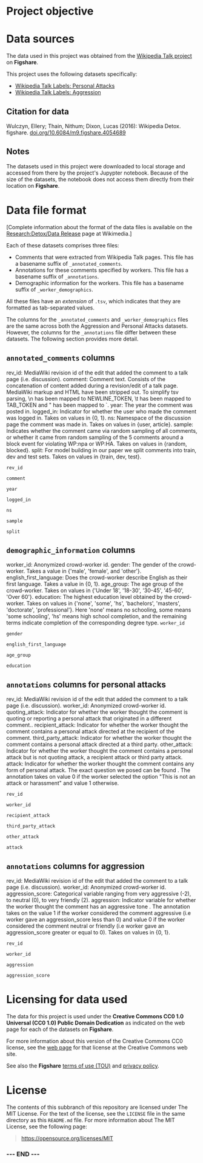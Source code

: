 
# Project objective #


# Data sources #

The data used in this project was obtained from the
[Wikipedia Talk project](https://figshare.com/projects/Wikipedia_Talk/16731)
on **Figshare**. 

This project uses the following datasets specifically:

- [Wikipedia Talk Labels: Personal Attacks](https://figshare.com/articles/dataset/Wikipedia_Talk_Labels_Personal_Attacks/4054689)
- [Wikipedia Talk Labels: Aggression](https://figshare.com/articles/dataset/Wikipedia_Talk_Labels_Aggression/4267550)

## Citation for data ##

Wulczyn, Ellery; Thain, Nithum; Dixon, Lucas (2016): Wikipedia Detox. figshare. 
[doi.org/10.6084/m9.figshare.4054689](doi.org/10.6084/m9.figshare.4054689)


## Notes ##

The datasets used in this project were downloaded to local storage and
accessed from there by the project's Jupypter notebook. Because of the
size of the datasets, the notebook does not access them directly from
their location on **Figshare**.


# Data file format #

[Complete information about the format of the data files is available on
the 
[Research:Detox/Data Release](https://meta.wikimedia.org/wiki/Research:Detox/Data_Release)
page at Wikimedia.]

Each of these datasets comprises three files:

- Comments that were extracted from Wikipedia Talk pages. This file has a basename suffix of `_annotated_comments`.
- Annotations for these comments specified by workers. This file has a basename suffix of `_annotations`.
- Demographic information for the workers. This file has a basename suffix of `_worker_demographics`.

All these files have an _extension_ of `.tsv`, which indicates that they
are formatted as tab-separated values.

The columns for the `_annotated_comments` and `_worker_demographics`
files are the same across both the Aggression and Personal Attacks
datasets. However, the columns for the `_annotations` file differ
between these datasets. The following section provides more detail.


## `annotated_comments` columns ##

rev_id: MediaWiki revision id of the edit that added the comment to a talk page (i.e. discussion).
comment: Comment text. Consists of the concatenation of content added during a revision/edit of a talk page. MediaWiki markup and HTML have been stripped out. To simplify tsv parsing, \n has been mapped to NEWLINE_TOKEN, \t has been mapped to TAB_TOKEN and " has been mapped to `.
year: The year the comment was posted in.
logged_in: Indicator for whether the user who made the comment was logged in. Takes on values in {0, 1}.
ns: Namespace of the discussion page the comment was made in. Takes on values in {user, article}.
sample: Indicates whether the comment came via random sampling of all comments, or whether it came from random sampling of the 5 comments around a block event for violating WP:npa or WP:HA. Takes on values in {random, blocked}.
split: For model building in our paper we split comments into train, dev and test sets. Takes on values in {train, dev, test}.


`rev_id`

`comment`

`year`

`logged_in`

`ns`

`sample`

`split`


## `demographic_information` columns ##

worker_id: Anonymized crowd-worker id.
gender: The gender of the crowd-worker. Takes a value in {'male', 'female', and 'other'}.
english_first_language: Does the crowd-worker describe English as their first language. Takes a value in {0, 1}.
age_group: The age group of the crowd-worker. Takes on values in {'Under 18', '18-30', '30-45', '45-60', 'Over 60'}.
education: The highest education level obtained by the crowd-worker. Takes on values in {'none', 'some', 'hs', 'bachelors', 'masters', 'doctorate', 'professional'}. Here 'none' means no schooling, some means 'some schooling', 'hs' means high school completion, and the remaining terms indicate completion of the corresponding degree type.
`worker_id`

`gender`

`english_first_language`

`age_group`

`education`


## `annotations` columns for personal attacks ##

rev_id: MediaWiki revision id of the edit that added the comment to a talk page (i.e. discussion).
worker_id: Anonymized crowd-worker id.
quoting_attack: Indicator for whether the worker thought the comment is quoting or reporting a personal attack that originated in a different comment..
recipient_attack: Indicator for whether the worker thought the comment contains a personal attack directed at the recipient of the comment.
third_party_attack: Indicator for whether the worker thought the comment contains a personal attack directed at a third party.
other_attack: Indicator for whether the worker thought the comment contains a personal attack but is not quoting attack, a recipient attack or third party attack.
attack: Indicator for whether the worker thought the comment contains any form of personal attack. The exact question we posed can be found . The annotation takes on value 0 if the worker selected the option "This is not an attack or harassment" and value 1 otherwise.

`rev_id`

`worker_id`

`recipient_attack`

`third_party_attack`

`other_attack`

`attack`


## `annotations` columns for aggression ##

rev_id: MediaWiki revision id of the edit that added the comment to a talk page (i.e. discussion).
worker_id: Anonymized crowd-worker id.
aggression_score: Categorical variable ranging from very aggressive (-2), to neutral (0), to very friendly (2).
aggression: Indicator variable for whether the worker thought the comment has an aggressive tone . The annotation takes on the value 1 if the worker considered the comment aggressive (i.e worker gave an aggression_score less than 0) and value 0 if the worker considered the comment neutral or friendly (i.e worker gave an aggression_score greater or equal to 0). Takes on values in {0, 1}.

`rev_id`

`worker_id`

`aggression`

`aggression_score`


# Licensing for data used #

The data for this project is used under the 
**Creative Commons CC0 1.0 Universal (CC0 1.0) Public Domain Dedication**
as indicated on the web page for each of the datasets on **Figshare**.

For more information about this version of the Creative Commons CC0
license, see the [web page](https://creativecommons.org/publicdomain/zero/1.0/)
for that license at the Creative Commons web site.  

See also the **Figshare** 
[terms of use (TOU)](https://figshare.com/terms)
and 
[privacy policy](https://figshare.com/privacy).


# License #

The contents of this subbranch of this repository are licensed under The
MIT License. For the text of the license, see the `LICENSE` file in the
same directory as this `README.md` file. For more information about The
MIT License, see the following page:

>  <https://opensource.org/licenses/MIT>


### --- END --- ###
 
